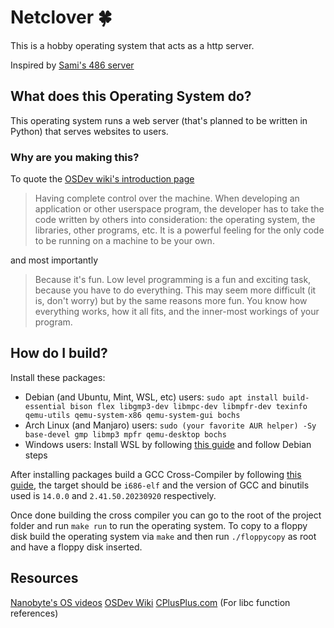 # Netclover 🍀

This is a hobby operating system that acts as a http server.

Inspired by [Sami's 486 server](http://486servu.dy.fi/index_en.htm)

## What does this Operating System do?

This operating system runs a web server (that's planned to be written in Python) that serves websites to users.

### Why are you making this?

To quote the [OSDev wiki's introduction page](https://wiki.osdev.org/Introduction#Why_develop_an_OS.3F)

> Having complete control over the machine. When developing an application or other userspace program, the developer has to take the code written by others into consideration: the operating system, the libraries, other programs, etc. It is a powerful feeling for the only code to be running on a machine to be your own.

and most importantly

>Because it's fun. Low level programming is a fun and exciting task, because you have to do everything. This may seem more difficult (it is, don't worry) but by the same reasons more fun. You know how everything works, how it all fits, and the inner-most workings of your program.

## How do I build?

Install these packages:
- Debian (and Ubuntu, Mint, WSL, etc) users: `sudo apt install build-essential bison flex libgmp3-dev libmpc-dev libmpfr-dev texinfo qemu-utils qemu-system-x86 qemu-system-gui bochs`
- Arch Linux (and Manjaro) users: `sudo (your favorite AUR helper) -Sy base-devel gmp libmp3 mpfr qemu-desktop bochs`
- Windows users: Install WSL by following [this guide](https://learn.microsoft.com/en-us/windows/wsl/install) and follow Debian steps

After installing packages build a GCC Cross-Compiler by following [this guide](https://wiki.osdev.org/GCC_Cross-Compiler), the target should be `i686-elf` and the version of GCC and binutils used is `14.0.0` and `2.41.50.20230920` respectively.

Once done building the cross compiler you can go to the root of the project folder and run `make run` to run the operating system.
To copy to a floppy disk build the operating system via `make` and then run `./floppycopy` as root and have a floppy disk inserted.

## Resources
[Nanobyte's OS videos](https://www.youtube.com/playlist?list=PLFjM7v6KGMpiH2G-kT781ByCNC_0pKpPN)
[OSDev Wiki](https://wiki.osdev.org/Main_Page)
[CPlusPlus.com](https://cplusplus.com/reference/) (For libc function references)